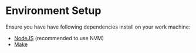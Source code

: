 # Environment Setup

Ensure you have have following dependencies install on your work machine:

- <a href="https://nodejs.org/en" target="_blank">NodeJS</a> (recommended to use NVM)
- <a href="https://www.gnu.org/software/make" target="_blank">Make</a>
